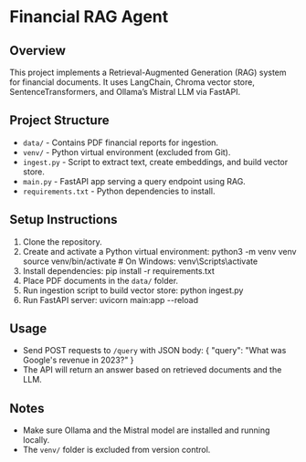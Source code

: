 # Financial RAG Agent

## Overview
This project implements a Retrieval-Augmented Generation (RAG) system for financial documents. It uses LangChain, Chroma vector store, SentenceTransformers, and Ollama’s Mistral LLM via FastAPI.

## Project Structure
- `data/` - Contains PDF financial reports for ingestion.
- `venv/` - Python virtual environment (excluded from Git).
- `ingest.py` - Script to extract text, create embeddings, and build vector store.
- `main.py` - FastAPI app serving a query endpoint using RAG.
- `requirements.txt` - Python dependencies to install.

## Setup Instructions
1. Clone the repository.
2. Create and activate a Python virtual environment:
   python3 -m venv venv
   source venv/bin/activate  # On Windows: venv\Scripts\activate
3. Install dependencies:
   pip install -r requirements.txt
4. Place PDF documents in the `data/` folder.
5. Run ingestion script to build vector store:
   python ingest.py
6. Run FastAPI server:
   uvicorn main:app --reload

## Usage
- Send POST requests to `/query` with JSON body:
   {
     "query": "What was Google's revenue in 2023?"
   }
- The API will return an answer based on retrieved documents and the LLM.

## Notes
- Make sure Ollama and the Mistral model are installed and running locally.
- The `venv/` folder is excluded from version control.
